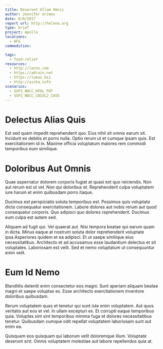 ```yaml
---
title: Deserunt Ullam Omnis
author: Jennifer Grimes
date: 0/0/2017
report url: http://helena.org
type: brief
project: Apollo
locations:
  - AFG
commodities:

tags:
  - food-relief
resources:
  - http://lonzo.com
  - https://adrain.net
  - https://lukas.biz
  - http://aisha.info
scenarios:
  - SSP2_NOCC_HTOL_POT
  - SSP2_NOCC_CBIOL2_CASS
---
```

# Delectus Alias Quis
Est sed quam impedit reprehenderit quo. Eius nihil sit omnis earum sit. Incidunt ex debitis et porro nulla. Optio rerum ut et cumque ipsam quis. Est exercitationem id in. Maxime officia voluptatum maiores rem commodi temporibus eum similique.

# Doloribus Aut Omnis
Quae aspernatur dolorem corporis fugiat at quasi est quo reiciendis. Non aut rerum est ut vel. Non qui doloribus et. Reprehenderit culpa voluptatem iure harum et enim quibusdam porro itaque.
 Ducimus est perspiciatis soluta temporibus est. Possimus quis voluptate dicta consequatur exercitationem. Labore dolores aut nobis rerum aut quod consequatur corporis. Quo adipisci quo dolores reprehenderit. Ducimus eum culpa est autem sed.
 Aliquam ad fugit qui. Vel quaerat aut. Nisi tempora beatae qui earum quam in dicta. Minus eaque at nostrum soluta dolor reprehenderit voluptate ipsa.Asperiores quidem et ea adipisci. Et ut saepe similique eius necessitatibus. Architecto et ad accusamus esse laudantium delectus et sit voluptates. Laboriosam est velit. Sed et nemo voluptatum ut consequuntur enim velit.

# Eum Id Nemo
Blanditiis deleniti enim consectetur eos magni. Sunt aperiam aliquam beatae magni et saepe voluptas ex. Esse architecto exercitationem inventore doloribus quibusdam.
 Rerum voluptatem quas et tenetur qui sunt iste enim voluptatem. Aut quos veritatis aut eos et vel. In ullam excepturi ex. Et corrupti eaque temporibus quia. Voluptas sint sint temporibus minima fuga et dolores necessitatibus tenetur. Quibusdam cumque odit repellat voluptatem laboriosam sunt aut enim ea.
 Quisquam eos quisquam qui laborum velit doloremque illum. Voluptate deserunt sint. Omnis voluptatem molestiae aut labore repellendus quia at.
